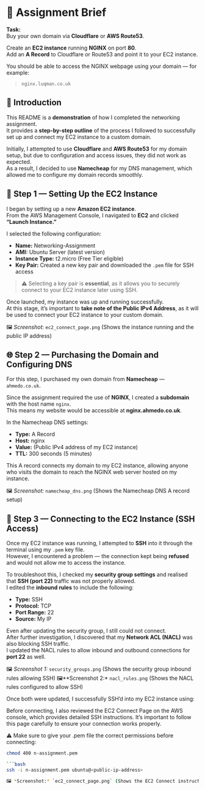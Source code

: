 # 🧾 Assignment Brief

**Task:**  
Buy your own domain via **Cloudflare** or **AWS Route53**.  

Create an **EC2 instance** running **NGINX** on port **80**.  
Add an **A Record** to Cloudflare or Route53 and point it to your EC2 instance.  

You should be able to access the NGINX webpage using your domain — for example:  
> `nginx.luqman.co.uk`

## 📘 Introduction

This README is a **demonstration** of how I completed the networking assignment.  
It provides a **step-by-step outline** of the process I followed to successfully set up and connect my EC2 instance to a custom domain.

Initially, I attempted to use **Cloudflare** and **AWS Route53** for my domain setup, but due to configuration and access issues, they did not work as expected.  
As a result, I decided to use **Namecheap** for my DNS management, which allowed me to configure my domain records smoothly.
## 🪩 Step 1 — Setting Up the EC2 Instance

I began by setting up a new **Amazon EC2 instance**.  
From the AWS Management Console, I navigated to **EC2** and clicked **“Launch Instance.”**

I selected the following configuration:
- **Name:** Networking-Assignment  
- **AMI:** Ubuntu Server (latest version)  
- **Instance Type:** t2.micro (Free Tier eligible)  
- **Key Pair:** Created a new key pair and downloaded the `.pem` file for SSH access  

> ⚠️ Selecting a key pair is **essential**, as it allows you to securely connect to your EC2 instance later using SSH.

Once launched, my instance was up and running successfully.  
At this stage, it’s important to **take note of the Public IPv4 Address**, as it will be used to connect your EC2 instance to your custom domain.

🖼️ *Screenshot:* `ec2_connect_page.png` (Shows the instance running and the public IP address)
## 🌐 Step 2 — Purchasing the Domain and Configuring DNS

For this step, I purchased my own domain from **Namecheap** — `ahmedo.co.uk`.  

Since the assignment required the use of **NGINX**, I created a **subdomain** with the host name `nginx`.  
This means my website would be accessible at **nginx.ahmedo.co.uk**.

In the Namecheap DNS settings:
- **Type:** A Record  
- **Host:** nginx  
- **Value:** (Public IPv4 address of my EC2 instance)  
- **TTL:** 300 seconds (5 minutes)  

This A record connects my domain to my EC2 instance, allowing anyone who visits the domain to reach the NGINX web server hosted on my instance.

🖼️ *Screenshot:* `namecheap_dns.png` (Shows the Namecheap DNS A record setup)

## 🔐 Step 3 — Connecting to the EC2 Instance (SSH Access)

Once my EC2 instance was running, I attempted to **SSH** into it through the terminal using my `.pem` key file.  
However, I encountered a problem — the connection kept being **refused** and would not allow me to access the instance.

To troubleshoot this, I checked my **security group settings** and realised that **SSH (port 22)** traffic was not properly allowed.  
I edited the **inbound rules** to include the following:

- **Type:** SSH  
- **Protocol:** TCP  
- **Port Range:** 22  
- **Source:** My IP  

Even after updating the security group, I still could not connect.  
After further investigation, I discovered that my **Network ACL (NACL)** was also blocking SSH traffic.  
I updated the NACL rules to allow inbound and outbound connections for **port 22** as well.  

🖼️ *Screenshot 1:* `security_groups.png` (Shows the security group inbound rules allowing SSH)
🖼️**Screenshot 2:* `nacl_rules.png` (Shows the NACL rules configured to allow SSH)


Once both were updated, I successfully SSH’d into my EC2 instance using:

Before connecting, I also reviewed the EC2 Connect Page on the AWS console, which provides detailed SSH instructions.
It’s important to follow this page carefully to ensure your connection works properly.

⚠️  Make sure to give your .pem file the correct permissions before connecting:

```bash
chmod 400 n-assignment.pem

```bash
ssh -i n-assignment.pem ubuntu@<public-ip-address>

🖼️ *Screenshot:* `ec2_connect_page.png` (Shows the EC2 Connect instructions)

